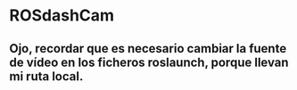 # ROSdashCam
## Ojo, recordar que es necesario cambiar la fuente de vídeo en los ficheros roslaunch, porque llevan mi ruta local.
